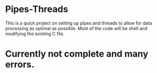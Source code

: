 # Pipes-Threads
This is a quick project on setting up pipes and threads to allow for data processing as optimal as possible. Most of the code will be shell and modifying the existing C file. 
# Currently not complete and many errors.

